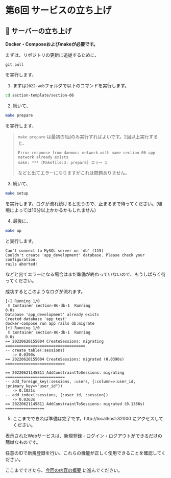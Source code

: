# 第6回 サービスの立ち上げ

## 🔨 サーバーの立ち上げ

**Docker・Composeおよびmakeが必要です。** 

まずは、リポジトリの更新に追従するために、

```
git pull
```

を実行します。


1. まずは`2022-web`フォルダで以下のコマンドを実行します。

```bash
cd section-template/section-06
```

2. 続いて、

```bash
make prepare
```

を実行します。

> `make prepare` は最初の1回のみ実行すればよいです。2回以上実行すると、
> 
> ```
> Error response from daemon: network with name section-06-app-network already exists
> make: *** [Makefile:3: prepare] エラー 1
> ```
> 
> などと出てエラーになりますがこれは問題ありません。

3. 続いて、

```bash
make setup
```

を実行します。ログが流れ続けると思うので、止まるまで待ってください。(環境によっては10分以上かかるかもしれません)

4. 最後に、

```bash
make up
```

と実行します。

```
Can't connect to MySQL server on 'db' (115)
Couldn't create 'app_development' database. Please check your configuration.
rails aborted!
```

などと出てエラーになる場合はまだ準備が終わっていないので、もうしばらく待ってください。

成功するとこのようなログが流れます。

```
[+] Running 1/0
 ⠿ Container section-06-db-1  Running                                       0.0s
Database 'app_development' already exists
Created database 'app_test'
docker-compose run app rails db:migrate
[+] Running 1/0
 ⠿ Container section-06-db-1  Running                                       0.0s
== 20220620155004 CreateSessions: migrating ===================================
-- create_table(:sessions)
   -> 0.0390s
== 20220620155004 CreateSessions: migrated (0.0390s) ==========================

== 20220621145811 AddConstraintToSessions: migrating ==========================
-- add_foreign_key(:sessions, :users, {:column=>:user_id, :primary_key=>"user_id"})
   -> 0.1021s
-- add_index(:sessions, [:user_id, :session])
   -> 0.0363s
== 20220621145811 AddConstraintToSessions: migrated (0.1386s) =================
```

5. ここまでできれば準備は完了です。http://localhost:32000 にアクセスしてください。

表示されたWebサービスは、新規登録・ログイン・ログアウトができるだけの簡単なものです。

任意のIDで新規登録を行い、これらの機能が正しく使用できることを確認してください。

ここまでできたら、[今回の内容の概要](https://github.com/kmc-jp/2022-web/blob/main/section-06/README.md) に進んでください。
